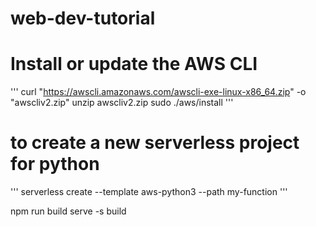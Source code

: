 # web-dev-tutorial

# Install or update the AWS CLI
'''
  curl "https://awscli.amazonaws.com/awscli-exe-linux-x86_64.zip" -o "awscliv2.zip"
  unzip awscliv2.zip
  sudo ./aws/install
 '''

# to create a new serverless project for python 

'''
serverless create --template aws-python3 --path my-function
'''


npm run build
serve -s build
